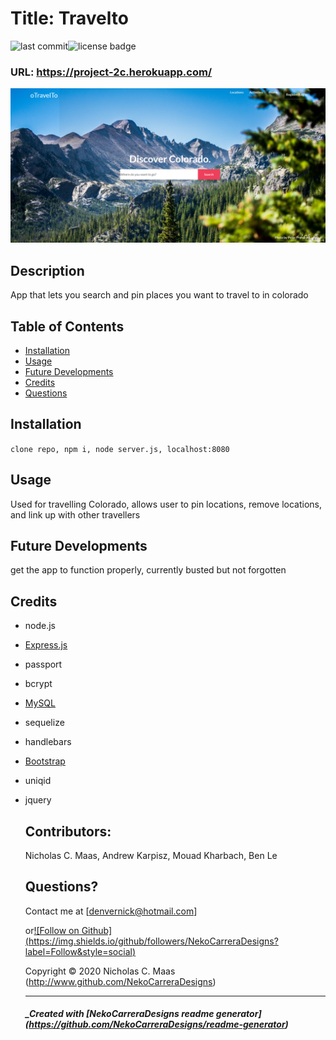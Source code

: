 # Title: Travelto

![last commit](https://img.shields.io/github/last-commit/NekoCarreraDesigns/project-2?style=flat-square)![license badge](https://img.shields.io/github/license/NekoCarreraDesigns/project-2?style=flat-square)

### URL: https://project-2c.herokuapp.com/

![](assets/TravelTo.png)

## Description

App that lets you search and pin places you want to travel to in colorado

## Table of Contents

- [Installation](#installation)
- [Usage](#usage)
- [Future Developments](#futureDevelopments)
- [Credits](#credits)
- [Questions](#questions)

## Installation

` clone repo, npm i, node server.js, localhost:8080 `

## Usage

Used for travelling Colorado, allows user to pin locations, remove locations, and link up with other travellers

## Future Developments

get the app to function properly, currently busted but not forgotten

## Credits

- node.js

- [Express.js](https://www.npmjs.com/package/express)

- passport

- bcrypt

- [MySQL](https://www.npmjs.com/package/mysql)

- sequelize

- handlebars

- [Bootstrap](https://getbootstrap.com/)

- uniqid

- jquery

  ## Contributors:

  Nicholas C. Maas, Andrew Karpisz, Mouad Kharbach, Ben Le

  ## Questions?

  Contact me at [denvernick@hotmail.com]

  or[![Follow on Github] (https://img.shields.io/github/followers/NekoCarreraDesigns?label=Follow&style=social)](http://www.github.com/NekoCarreraDesigns)

  Copyright © 2020 Nicholas C. Maas (http://www.github.com/NekoCarreraDesigns)

  ***

  ##### \_Created with [NekoCarreraDesigns readme generator] (https://github.com/NekoCarreraDesigns/readme-generator)
